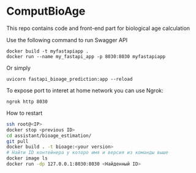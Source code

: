 # ComputBioAge
This repo contains code and front-end part for biological age calculation


Use the following command to run Swagger API

```
docker build -t myfastapiapp .
docker run --name my_fastapi_app -p 8030:8030 myfastapiapp
```


Or simply 
```
uvicorn fastapi_bioage_prediction:app --reload
```

To expose port to interet at home network you can use Ngrok:
```
ngrok http 8030
```

How to restart

``` bash
ssh root@<IP>
docker stop <previous ID>
cd assistant/bioage_estimation/
git pull 
docker build . -t bioage:<your version>
# Найти ID контейнера у которо имя и версия из команды выше
docker image ls 
docker run -dp 127.0.0.1:8030:8030 <Найденный ID>
```